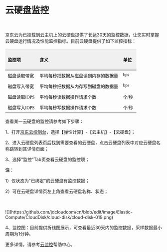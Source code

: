 # 云硬盘监控

<br>

京东云为已挂载到云主机上的云硬盘提供了长达30天的监控数据，让您实时掌握云硬盘运行情况及性能监控指标。目前云硬盘提供了如下监控指标：

<table class="confluenceTable tablesorter tablesorter-default">
    <thead>
        <tr class="tablesorter-headerRow firstRow">
            <th style="background: no-repeat right rgb(240, 240, 240); text-align: left; color: rgb(0, 0, 0); padding-top: 7px; padding-right: 15px; padding-bottom: 7px; vertical-align: top; border-top-color: rgb(221, 221, 221); cursor: pointer; user-select: none;" class="confluenceTh sortableHeader">
                <p>
                    <span style="color: rgb(0, 0, 0); font-family: 微软雅黑, &quot;Microsoft YaHei&quot;; font-size: 14px;">监控项</span>
                </p>
            </th>
            <th style="background: no-repeat right rgb(240, 240, 240); text-align: left; color: rgb(0, 0, 0); padding-top: 7px; padding-right: 15px; padding-bottom: 7px; vertical-align: top; border-top-color: rgb(221, 221, 221); cursor: pointer; user-select: none;" class="confluenceTh sortableHeader">
                <p>
                    <span style="color: rgb(0, 0, 0); font-family: 微软雅黑, &quot;Microsoft YaHei&quot;; font-size: 14px;">含义</span>
                </p>
            </th>
            <th style="background: no-repeat right rgb(240, 240, 240); text-align: left; color: rgb(0, 0, 0); padding-top: 7px; padding-right: 15px; padding-bottom: 7px; vertical-align: top; border-top-color: rgb(221, 221, 221); cursor: pointer; user-select: none;" class="confluenceTh sortableHeader" colspan="1">
                <p>
                    <span style="color: rgb(0, 0, 0); font-family: 微软雅黑, &quot;Microsoft YaHei&quot;; font-size: 14px;">单位</span>
                </p>
            </th>
        </tr>
    </thead>
    <tbody>
        <tr>
            <td style="padding-top: 7px; padding-bottom: 7px; vertical-align: top;" class="confluenceTd">
                <span style="color: rgb(0, 0, 0); font-family: 微软雅黑, &quot;Microsoft YaHei&quot;; font-size: 14px;">磁盘读取带宽</span>
            </td>
            <td style="padding-top: 7px; padding-bottom: 7px; vertical-align: top;" class="confluenceTd">
                <span style="color: rgb(0, 0, 0); font-family: 微软雅黑, &quot;Microsoft YaHei&quot;; font-size: 14px;">平均每秒把数据从磁盘读到内存的数据量</span>
            </td>
            <td style="padding-top: 7px; padding-bottom: 7px; vertical-align: top;" class="confluenceTd" colspan="1">
                <span style="color: rgb(0, 0, 0); font-family: 微软雅黑, &quot;Microsoft YaHei&quot;; font-size: 14px;">bps</span>
            </td>
        </tr>
        <tr>
            <td style="padding-top: 7px; padding-bottom: 7px; vertical-align: top;" class="confluenceTd" colspan="1">
                <span style="color: rgb(0, 0, 0); font-family: 微软雅黑, &quot;Microsoft YaHei&quot;; font-size: 14px;">磁盘写入带宽</span>
            </td>
            <td style="padding-top: 7px; padding-bottom: 7px; vertical-align: top;" class="confluenceTd" colspan="1">
                <span style="color: rgb(0, 0, 0); font-family: 微软雅黑, &quot;Microsoft YaHei&quot;; font-size: 14px;">平均每秒把数据从内存写到磁盘的数据量</span>
            </td>
            <td style="padding-top: 7px; padding-bottom: 7px; vertical-align: top;" class="confluenceTd" colspan="1">
                <span style="color: rgb(0, 0, 0); font-family: 微软雅黑, &quot;Microsoft YaHei&quot;; font-size: 14px;">bps</span>
            </td>
        </tr>
        <tr>
            <td style="padding-top: 7px; padding-bottom: 7px; vertical-align: top;" class="confluenceTd" colspan="1">
                <span style="color: rgb(0, 0, 0); font-family: 微软雅黑, &quot;Microsoft YaHei&quot;; font-size: 14px;">磁盘读取IOPS</span>
            </td>
            <td style="padding-top: 7px; padding-bottom: 7px; vertical-align: top;" class="confluenceTd" colspan="1">
                <span style="color: rgb(0, 0, 0); font-family: 微软雅黑, &quot;Microsoft YaHei&quot;; font-size: 14px;">平均每秒读数据操作请求个数</span>
            </td>
            <td style="padding-top: 7px; padding-bottom: 7px; vertical-align: top;" class="confluenceTd" colspan="1">
                <span style="color: rgb(0, 0, 0); font-family: 微软雅黑, &quot;Microsoft YaHei&quot;; font-size: 14px;">个/秒</span>
            </td>
        </tr>
        <tr>
            <td style="padding-top: 7px; padding-bottom: 7px; vertical-align: top;" class="confluenceTd">
                <span style="color: rgb(0, 0, 0); font-family: 微软雅黑, &quot;Microsoft YaHei&quot;; font-size: 14px;">磁盘写入IOPS</span>
            </td>
            <td style="padding-top: 7px; padding-bottom: 7px; vertical-align: top;" class="confluenceTd">
                <span style="color: rgb(0, 0, 0); font-family: 微软雅黑, &quot;Microsoft YaHei&quot;; font-size: 14px;">平均每秒写数据操作请求个数</span>
            </td>
            <td style="padding-top: 7px; padding-bottom: 7px; vertical-align: top;" class="confluenceTd" colspan="1">
                <span style="color: rgb(0, 0, 0); font-family: 微软雅黑, &quot;Microsoft YaHei&quot;; font-size: 14px;">个/秒</span>
            </td>
        </tr>
    </tbody>
</table>


查看某一云硬盘的监控请参考如下步骤：

1、打开[京东云控制台](https://console.jdcloud.com/)，选择【弹性计算】-【云主机】-【云硬盘】；

2、进入云硬盘列表页后找到需要查看的云硬盘，点击云硬盘列表中对应云硬盘名称跳转到其详情页面；

3、选择"监控"Tab页查看云硬盘的监控项；

**注**：

1）仅状态为"已绑定"的云硬盘有监控数据；

2）可在云硬盘详情页左上角查看云硬盘名称、状态；


<br>
<br>
![](https://github.com/jdcloudcom/cn/blob/edit/image/Elastic-Compute/CloudDisk/cloud-disk/cloud-disk-019.png)
<br>

4、监控图：目前提供折线图展示，可查看最近30天内的监控数据，采样数据最小周期为1分钟。

更多详情，请参考[云监控](https://www.jdcloud.com/help/detail/94/isCatalog/1)帮助中心。
